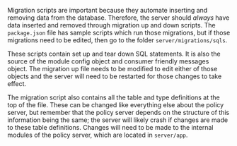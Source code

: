 Migration scripts are important because they automate inserting and removing data from the database. Therefore, the server should _always_ have data inserted and removed through migration up and down scripts. The `package.json` file has sample scripts which run those migrations, but if those migrations need to be edited, then go to the folder `server/migrations/sqls`. 

These scripts contain set up and tear down SQL statements. It is also the source of the module config object and consumer friendly messages object. The migration up file needs to be modified to edit either of those objects and the server will need to be restarted for those changes to take effect.

The migration script also contains all the table and type definitions at the top of the file. These can be changed like everything else about the policy server, but remember that the policy server depends on the structure of this information being the same; the server will likely crash if changes are made to these table definitions. Changes will need to be made to the internal modules of the policy server, which are located in `server/app`.